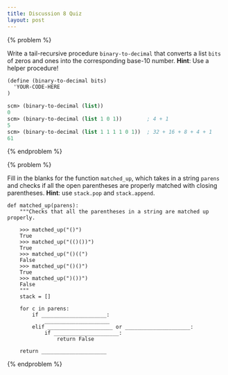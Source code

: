 ```yaml
---
title: Discussion 8 Quiz
layout: post
---
```


{% problem %}

Write a tail-recursive procedure `binary-to-decimal` that converts a list `bits` of zeros and ones into the corresponding base-10 number. **Hint**: Use a helper procedure!

```scheme
(define (binary-to-decimal bits)
  'YOUR-CODE-HERE
)
```

```scheme
scm> (binary-to-decimal (list))
0
scm> (binary-to-decimal (list 1 0 1))        ; 4 + 1
5
scm> (binary-to-decimal (list 1 1 1 1 0 1))  ; 32 + 16 + 8 + 4 + 1
61
```

{% endproblem %}


{% problem %}

Fill in the blanks for the function `matched_up`, which takes in a string `parens` and checks if all the open parentheses are properly matched with closing parentheses. **Hint**: use `stack.pop` and `stack.append`.

```python3
def matched_up(parens):
    """Checks that all the parentheses in a string are matched up properly.

    >>> matched_up("()")
    True
    >>> matched_up("(()())")
    True
    >>> matched_up("()((")
    False
    >>> matched_up("()()")
    True
    >>> matched_up(")())")
    False
    """
    stack = []

    for c in parens:
        if _____________________:
            _____________________
        elif _____________________ or _____________________:
            if _____________________:
                return False

    return _____________________
```
{% endproblem %}

